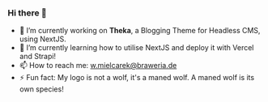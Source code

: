 ### Hi there 👋

- 🔭 I’m currently working on **Theka**, a Blogging Theme for Headless CMS, using NextJS.
- 🌱 I’m currently learning how to utilise NextJS and deploy it with Vercel and Strapi!
- 📫 How to reach me: [w.mielcarek@braweria.de](w.mielcarek@braweria.de)
- ⚡ Fun fact: My logo is not a wolf, it's a maned wolf. A maned wolf is its own species!

![<img src="https://github-readme-stats.vercel.app/api?username=braweria&theme=vision-friendly-dark&show_icons=true?count_private=true" height="150px" />](https://github-readme-stats.vercel.app/api?username=braweria&theme=vision-friendly-dark&show_icons=true?count_private=true)
![<img src="https://github-readme-stats.vercel.app/api/top-langs/?username=braweria&theme=vision-friendly-dark&layout=compact" height="150px" />](https://github-readme-stats.vercel.app/api/top-langs/?username=braweria&theme=vision-friendly-dark&layout=compact)
